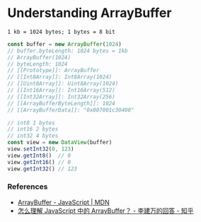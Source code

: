 # Understanding ArrayBuffer

`1 kb = 1024 bytes; 1 bytes = 8 bit`

```js
const buffer = new ArrayBuffer(1024)
// buffer.byteLength: 1024 bytes = 1kb
// ArrayBuffer(1024)
// byteLength: 1024
// [[Prototype]]: ArrayBuffer
// [[Int8Array]]: Int8Array(1024)
// [[Uint8Array]]: Uint8Array(1024)
// [[Int16Array]]: Int16Array(512)
// [[Int32Array]]: Int32Array(256)
// [[ArrayBufferByteLength]]: 1024
// [[ArrayBufferData]]: "0x007001c30400"

// int8 1 bytes
// int16 2 bytes
// int32 4 bytes
const view = new DataView(buffer)
view.setInt32(0, 123)
view.getInt8()  // 0
view.getInt16() // 0
view.getInt32() // 123
```

### References

- [ArrayBuffer - JavaScript | MDN](https://developer.mozilla.org/zh-CN/docs/Web/JavaScript/Reference/Global_Objects/ArrayBuffer)
- [怎么理解 JavaScript 中的 ArrayBuffer？ - 李建万的回答 - 知乎](https://www.zhihu.com/question/30401979/answer/133686569)